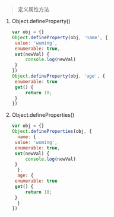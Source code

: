 > 定义属性方法

1. Object.defineProperty()

   ```js
   var obj = {}
   Object.defineProperty(obj, 'name', {
   	value: 'wuming',
   	enumerable: true,
   	set(newVal) {
       	console.log(newVal)
   	}
   })
   Object.defineProperty(obj, 'age', {
   	enumerable: true
   	get() {
       	return 18;
   	}
   })
   ```

2. Object.defineProperties()

   ```js
   var obj = {}
   Object.defineProperties(obj, {
     name: {
   	value: 'wuming',
   	enumerable: true,
   	set(newVal) {
       	console.log(newVal)
   	}
     },
     age: {
   	enumerable: true
   	get() {
       	return 18;
   	}
     }
   })
   ```